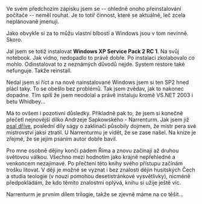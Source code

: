 <!-- dcterms:identifier = riderweblog#151 -->
<!-- dcterms:title = Jak se Sapek ztratil a zase našel -->
<!-- np9:categoryId = 2 -->
<!-- x4w:category = Lidé a jiná zvěř -->
<!-- np9:authorId = 1 -->
<!-- np9:authorEmail = michal.valasek@altairis.cz -->
<!-- dcterms:creator = Michal Altair Valášek -->
<!-- dcterms:created = 2004-05-10T10:29:35+02:00 -->
<!-- dcterms:date = 2004-05-10T10:29:35+02:00 -->

Ve svém předchozím zápisku jsem se -- ohledně onoho přeinstalování počítače -- neměl rouhat. Je to totiř činnost, které se aktuálně, leč zcela neplánovaně jmenuji.

Jako obvykle si za to můžu vlastní blbostí a Windows jsou v tom nevinně. Skoro.

Jal jsem se totiž instalovat **Windows XP Service Pack 2 RC 1**. Na svůj notebook. Jak vidno, nedopadlo to právě dobře. Po instalaci zkolabovalo co mohlo. Odinstalovat to z neznámých důvodů nejde. System restore také nefunguje. Takže reinstall.

Nedal jsem si říct a na nově nainstalované Windows jsem si ten SP2 hned plácl taky. To se obešlo bez problémů. Tak jsem zvědav, jak to nakonec dopadne. Tím spíš že jsem neodolal a právě instaluju kromě VS.NET 2003 i betu Whidbey...

Má to ovšem i pozotivní důsledky. Příkladně pak to, že jsem si konečně přečetl nejnovější dílko Andrzeje Sapkowského - Narrenturm. Jak jsem již [psal dříve](http://weblog.rider.cz/ShowRecord.aspx?day=20040227), poslední díly ságy o zaklínači působily dojmem, že mistr pera své mistrovství jaksi ztratil. U Narrenturmu je vidět, že se zase našel. Na knize je zřejmé, že se jejím psaním autor dobře bavil.

Pro mne osobně dějiny končí pádem Říma a znovu začínají až druhou světovou válkou. Všechno mezi hodnotím jako krajně nepřehledné a venkoncem nezajímavé. Po přečtení této knihy svého přístupu začínám trošku litovat. V ději je možné se vyznat i bez znalosti dějin husitských Čech a studia teologie (v nouzi pomohou desetistránkové vysvětlivky), nicméně předpokládám, že kdo těmito znalostmi oplývá, knihu si užije ještě víc.

Narrenturm je prvním dílem trilogie, takže se zjevně máme na co těšit...